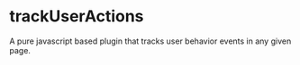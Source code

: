 # trackUserActions
A pure javascript based plugin that tracks user behavior  events in any given page.
